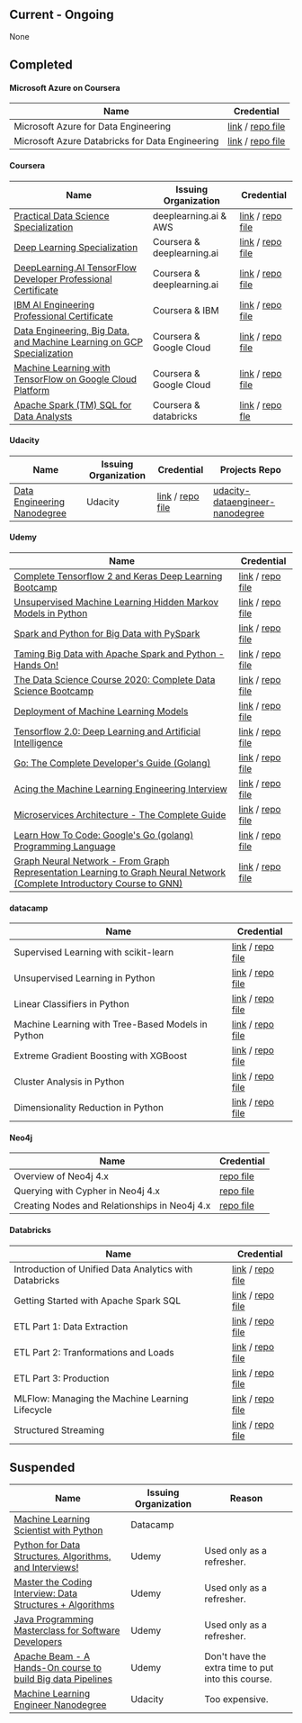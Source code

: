 
## Current - Ongoing

None

## Completed


#### Microsoft Azure on Coursera

| Name                                            | Credential                 |
|-------------------------------------------------|----------------------------|
| Microsoft Azure for Data Engineering | [link](https://www.coursera.org/account/accomplishments/verify/JMFT7MR2WS8R) / [repo file](certificates/Coursera_Microsoft_Azure_for_Data_Engineering.pdf) |
| Microsoft Azure Databricks for Data Engineering | [link](https://www.coursera.org/account/accomplishments/verify/W7CER4QP5NXG) / [repo file](certificates/Coursera_Microsoft_Azure_Databricks_for_Data_Engineering.pdf) |


#### Coursera

| Name                                            | Issuing Organization       | Credential |
|-------------------------------------------------|----------------------------|------------------------------------------------------------------------------------------|
| [Practical Data Science Specialization](https://www.coursera.org/specializations/practical-data-science) | deeplearning.ai & AWS | [link](https://www.coursera.org/account/accomplishments/specialization/3QY3HSB9FFYT) / [repo file](certificates/Coursera_Practical_Data_Science.pdf) |
| [Deep Learning Specialization](https://www.coursera.org/specializations/deep-learning) | Coursera & deeplearning.ai | [link](https://www.coursera.org/account/accomplishments/specialization/6EKWGQ9AK7X6) / [repo file](certificates/Coursera_Deep_Learning_Specialization.pdf) |
| [DeepLearning.AI TensorFlow Developer Professional Certificate](https://www.coursera.org/professional-certificates/tensorflow-in-practice) | Coursera & deeplearning.ai | [link](https://www.coursera.org/account/accomplishments/professional-cert/DML29D6PNP6J) / [repo file](certificates/Coursera_DeepLearning_AI_TensorFlow_Developer.pdf) |
| [IBM AI Engineering Professional Certificate](https://www.coursera.org/professional-certificates/ai-engineer) | Coursera & IBM  | [link](https://www.coursera.org/account/accomplishments/professional-cert/DH6856XH9M56) / [repo file](Coursera_IBM_AI_Engineering_Professional_Certificate.pdf) |
| [Data Engineering, Big Data, and Machine Learning on GCP Specialization](https://www.coursera.org/specializations/gcp-data-machine-learning) | Coursera & Google Cloud | [link](https://www.coursera.org/account/accomplishments/specialization/G83TGP59ES7F) / [repo file](certificates/Coursera_Data_Engineering_Big_Data_and_Machine_Learning_on_GCP.pdf) |
| [Machine Learning with TensorFlow on Google Cloud Platform](https://www.coursera.org/specializations/machine-learning-tensorflow-gcp) | Coursera & Google Cloud | [link](https://www.coursera.org/account/accomplishments/specialization/ELKTEEGHQQHJ) / [repo file](certificates/Coursera_Machine_Learning_with_TensorFlow_on_Google_Cloud_Platform.pdf) |
| [Apache Spark (TM) SQL for Data Analysts](https://www.coursera.org/learn/apache-spark-sql-for-data-analysts) | Coursera & databricks | [link](https://www.coursera.org/account/accomplishments/verify/6U9ERC92535A) / [repo fle](certificates/Coursera_Apache_Spark_SQL_for_Data_Analysts.pdf) |

#### Udacity

| Name                                            | Issuing Organization       | Credential | Projects Repo |
|-------------------------------------------------|----------------------------|------------|---------------|
| [Data Engineering Nanodegree](https://www.udacity.com/course/data-engineer-nanodegree--nd027) | Udacity | [link](https://confirm.udacity.com/TSRXCYNL) / [repo file](certificates/Udacity_Data_Engineering_Nanodegree.pdf) | [udacity-dataengineer-nanodegree](https://github.com/makism/udacity-dataengineer-nanodegree) |

#### Udemy

| Name                                                                                                 | Credential |
|------------------------------------------------------------------------------------------------------|----------------------------------------------------------------------------------------------------------|
| [Complete Tensorflow 2 and Keras Deep Learning Bootcamp](https://www.udemy.com/course/complete-tensorflow-2-and-keras-deep-learning-bootcamp/) | [link](https://www.udemy.com/certificate/UC-a1ea8fc9-79e9-45a1-aa84-9a9f49c097cb/]) / [repo file](certificates/Udemy_Complete_Tensorflow_2_and_Keras_Deep_Learning_Bootcamp.pdf) |
| [Unsupervised Machine Learning Hidden Markov Models in Python](https://www.udemy.com/course/unsupervised-machine-learning-hidden-markov-models-in-python/) | [link](https://www.udemy.com/certificate/UC-7b148c4e-689e-433e-836d-f47726e6471f/) / [repo file](certificates/Udemy_Unsupervised_Machine_Learning_Hidden_Markov_Models_in_Python.pdf) |
| [Spark and Python for Big Data with PySpark](https://www.udemy.com/course/spark-and-python-for-big-data-with-pyspark/) | [link](https://www.udemy.com/certificate/UC-205e4ef4-017b-48f5-b44c-7bbcef31729d/) / [repo file](certificates/Udemy_Spark_and_Python_for_Big_Data_with_PySpark.pdf) |
| [Taming Big Data with Apache Spark and Python - Hands On!](https://www.udemy.com/course/taming-big-data-with-apache-spark-hands-on/) | [link](https://www.udemy.com/certificate/UC-079486e0-5418-4601-ae24-ab5227efa734) / [repo file](certificates/Udemy_Taming_Big_Data_with_Apache_Spark_and_Python_Hands_On.pdf) |
| [The Data Science Course 2020: Complete Data Science Bootcamp](https://www.udemy.com/course/the-data-science-course-complete-data-science-bootcamp/) | [link](https://www.udemy.com/certificate/UC-298e63b4-b71c-44b4-883f-57bd54abc46d) / [repo file](certificates/Udemy_The_Data_Science_Course_2020_Complete_Data_Science_Bootcamp.pdf) |
| [Deployment of Machine Learning Models](https://www.udemy.com/course/deployment-of-machine-learning-models/) | [link](https://www.udemy.com/certificate/UC-c3604840-20f0-4eee-876b-6ec9e5072fe1/) / [repo file](certificates/Udemy_Deployment_of_Machine_Learning_Models.pdf) |
| [Tensorflow 2.0: Deep Learning and Artificial Intelligence](https://www.udemy.com/course/deep-learning-tensorflow-2/) | [link](https://www.udemy.com/certificate/UC-cf6fb3c5-ca2d-47d8-8750-7eb35e5e3da7/) / [repo file](certificates/Udemy_Tensorflow_2_0_Deep_Learning_and_Artificial_Intelligence.pdf) |
| [Go: The Complete Developer's Guide (Golang)](https://www.udemy.com/course/go-the-complete-developers-guide/) | [link](https://www.udemy.com/certificate/UC-6c3ff05a-b74b-4407-80cf-835c352cfe4c/) / [repo file](certificates/Udemy_Go_The_Complete_Developer_Guide_Golang.pdf) |
| [Acing the Machine Learning Engineering Interview](https://www.udemy.com/course/acing-the-machine-learning-engineering-interview/) | [link](https://www.udemy.com/certificate/UC-e67f2b68-df19-4c50-8ffb-a600356c6a1b/) / [repo file](certificates/Udemy_Acing_The_Machine_Learning_Engineering_Interview.pdf) |
| [Microservices Architecture - The Complete Guide](https://www.udemy.com/course/microservices-architecture-the-complete-guide/) | [link](https://www.udemy.com/certificate/UC-45767765-dcb5-46a5-b46e-e60ddd45ed94/) / [repo file](certificates/Udemy_Microservices_Architecture_The_Complete_Guide.pdf) |
| [Learn How To Code: Google's Go (golang) Programming Language](https://www.udemy.com/course/learn-how-to-code/) |[link](https://www.udemy.com/certificate/UC-828cb633-9e45-42fd-bc99-9b1a0301d939/) / [repo file](certificates/Udemy_Learn_How_To_Code_Googles_Go_golang_Programming_Language.pdf) |
| [Graph Neural Network - From Graph Representation Learning to Graph Neural Network (Complete Introductory Course to GNN)](https://www.udemy.com/course/graph-neural-network/) | [link](https://www.udemy.com/certificate/UC-5bfddbf3-0f94-4577-bc36-0a20b6bae056/) / [repo file](certificates/udemy_Graph_Neural_Networks.pdf) |


#### datacamp

| Name                                              | Credential                                                   |
| ------------------------------------------------- | ------------------------------------------------------------ |
| Supervised Learning with scikit-learn             | [link](https://www.datacamp.com/statement-of-accomplishment/course/2a200a16bc69e5233aed41f6f4ab80fea6988f6f) / [repo file](certificates/datacamp_Supervised_Learning_with_scikit-learn.pdf) |
| Unsupervised Learning in Python                   | [link](https://www.datacamp.com/statement-of-accomplishment/course/3ecbf89dba12d780727956d20d1e38b5408d6b6c) / [repo file](certificates/datacamp_Unsupervised_Learning_in_Python.pdf) |
| Linear Classifiers in Python                      | [link](https://www.datacamp.com/statement-of-accomplishment/course/e37415ab8ed83237a35f151a7e793e90a64059b6) / [repo file](certificates/datacamp_Linear_Classifiers_in_Python.pdf) |
| Machine Learning with Tree-Based Models in Python | [link](https://www.datacamp.com/statement-of-accomplishment/course/6d6bbf2ee166b87ef45eed6f1db44e0d2d5d330b) / [repo file](certificates/datacamp_Machine_Learning_with_Tree_Based_Models.pdf) |
| Extreme Gradient Boosting with XGBoost            | [link](https://www.datacamp.com/statement-of-accomplishment/course/f36f9b8bd236e22221b662a843349a885cc55efa) / [repo file](certificates/datacamp_Extreme_Gradient_Boosting_with_XGBoost.pdf) |
| Cluster Analysis in Python                        | [link](https://www.datacamp.com/statement-of-accomplishment/course/86a040f5168a24eb38f78cd80f044e1db1feabb7) / [repo file](certificates/datacamp_Cluster_Analysis_in_Python.pdf) |
| Dimensionality Reduction in Python                        | [link](https://www.datacamp.com/statement-of-accomplishment/course/9882a1646fae197c28b2daf781d397450238b6bd) / [repo file](datacamp_Dimensionality_Redution_in_Python.pdf) |


#### Neo4j

| Name                                          | Credential                                                |
| --------------------------------------------- | --------------------------------------------------------- |
| Overview of Neo4j 4.x                         | [repo file](certificates/neo4j_Overview_of_Neo4j_4_x.pdf) |
| Querying with Cypher in Neo4j 4.x             | [repo file](certificates/neo4j_Overview_of_Neo4j_4_x.pdf) |
| Creating Nodes and Relationships in Neo4j 4.x | [repo file](certificates/neo4j_Creating_Nodes_and_Relationshipts_in_neo4j_4x.pdf) |


#### Databricks

| Name                                                   | Credential                 |
|--------------------------------------------------------|----------------------------|
| Introduction of Unified Data Analytics with Databricks | [link](https://academy.databricks.com/award/completion/5e8540aa-1033-3ec3-b0dc-5ac7d6a2fa44) / [repo file]() |
| Getting Started with Apache Spark SQL                  | [link](https://academy.databricks.com/award/completion/2d7bcb66-858b-38a5-a424-bf5cdc6cdc6d) / [repo file]() |
| ETL Part 1: Data Extraction                            | [link](https://academy.databricks.com/award/completion/d357c2c7-441a-3d0e-b482-a863f4a30e3a) / [repo file]() |
| ETL Part 2: Tranformations and Loads                   | [link](https://academy.databricks.com/award/completion/1e6ce142-bb0f-3668-8def-f990ecc60f1c) / [repo file]() |
| ETL Part 3: Production                                 | [link](https://academy.databricks.com/award/completion/9722f58c-ea7b-34a7-a7b8-a87bbc1ba7f8) / [repo file]() |
| MLFlow: Managing the Machine Learning Lifecycle        | [link](https://academy.databricks.com/award/completion/e34f2b49-8551-3b21-9366-a0fa31833511) / [repo file]() |
| Structured Streaming                                   | [link](https://academy.databricks.com/award/completion/9ef09406-e8c3-34c3-8a72-6db365d6a2ba) / [repo file]() |


## Suspended

| Name                                                         | Issuing Organization | Reason                                             |
| ------------------------------------------------------------ | -------------------- | -------------------------------------------------- |
| [Machine Learning Scientist with Python](https://www.datacamp.com/tracks/machine-learning-scientist-with-python) | Datacamp | 
| [Python for Data Structures, Algorithms, and Interviews!](https://www.udemy.com/course/python-for-data-structures-algorithms-and-interviews/) | Udemy                | Used only as a refresher.                          |
| [Master the Coding Interview: Data Structures + Algorithms](https://www.udemy.com/course/master-the-coding-interview-data-structures-algorithms/) | Udemy                | Used only as a refresher.                          |
| [Java Programming Masterclass for Software Developers](https://www.udemy.com/course/java-the-complete-java-developer-course//) | Udemy                | Used only as a refresher.                          |
| [Apache Beam - A Hands-On course to build Big data Pipelines](https://www.udemy.com/course/apache-beam-a-hands-on-course-to-build-big-data-pipelines/) | Udemy                | Don't have the extra time to put into this course. |
| [Machine Learning Engineer Nanodegree](https://www.udacity.com/course/machine-learning-engineer-nanodegree--nd009t) | Udacity              | Too expensive.                                     |

